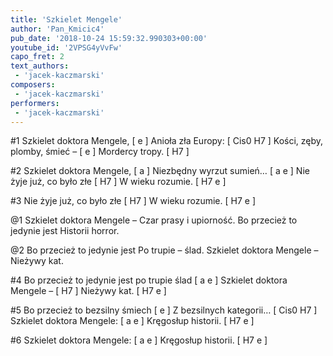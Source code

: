 ```yaml
---
title: 'Szkielet Mengele'
author: 'Pan_Kmicic4'
pub_date: '2018-10-24 15:59:32.990303+00:00'
youtube_id: '2VPSG4yVvFw'
capo_fret: 2
text_authors:
 - 'jacek-kaczmarski'
composers:
 - 'jacek-kaczmarski'
performers:
 - 'jacek-kaczmarski'
---
```


#1
Szkielet doktora Mengele, [ e ]
Anioła zła Europy: [ Cis0 H7 ]
Kości, zęby, plomby, śmieć – [ e ]
Mordercy tropy. [ H7 ]

#2
Szkielet doktora Mengele, [ a ]
Niezbędny wyrzut sumień… [ a e ]
Nie żyje już, co było złe [ H7 ]
W wieku rozumie. [ H7 e ]

#3
Nie żyje już, co było złe [ H7 ]
W wieku rozumie. [ H7 e ]

@1
Szkielet doktora Mengele –
Czar prasy i upiorność.
Bo przecież to jedynie jest
Historii horror.

@2
Bo przecież to jedynie jest
Po trupie – ślad.
Szkielet doktora Mengele –
Nieżywy kat.

#4
Bo przecież to jedynie jest po trupie ślad [ a e ]
Szkielet doktora Mengele – [ H7 ]
Nieżywy kat. [ H7 e ]

#5
Bo przecież to bezsilny śmiech [ e ]
Z bezsilnych kategorii… [ Cis0 H7 ]
Szkielet doktora Mengele: [ a e ]
Kręgosłup historii. [ H7 e ]

#6
Szkielet doktora Mengele: [ a e ]
Kręgosłup historii. [ H7 e ]